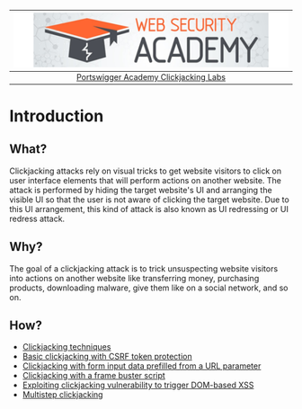 | [![Portswigger Clickjacking Labs](../../_static/images/pal.png)](https://portswigger.net/web-security/all-labs#clickjacking) |
|:--:|
| [Portswigger Academy Clickjacking Labs](https://portswigger.net/web-security/all-labs#clickjacking) |

# Introduction

## What?

Clickjacking attacks rely on visual tricks to get website visitors to click on user interface elements that will perform actions on another website. The attack is performed by hiding the target website's UI and arranging the visible UI so that the user is not aware of clicking the target website. Due to this UI arrangement, this kind of attack is also known as UI redressing or UI redress attack.

## Why?

The goal of a clickjacking attack is to trick unsuspecting website visitors into actions on another website like transferring money, purchasing products, downloading malware, give them like on a social network, and so on. 

## How?

* [Clickjacking techniques](../techniques/clickjacking.md)
* [Basic clickjacking with CSRF token protection](1.md)
* [Clickjacking with form input data prefilled from a URL parameter](2.md)
* [Clickjacking with a frame buster script](3.md)
* [Exploiting clickjacking vulnerability to trigger DOM-based XSS](4.md)
* [Multistep clickjacking](5.md)
